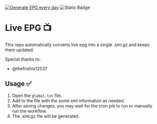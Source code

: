 [![Generate EPG every day](https://github.com/didikc/EPG/actions/workflows/main.yml/badge.svg)](https://github.com/didikc/EPG/actions/workflows/main.yml)
![Static Badge](https://img.shields.io/badge/Live-EPG-blue?labelColor=black)

# Live EPG 📺
This repo automatically converts live epg into a single .xml.gz and keeps them updated. 

Special thanks to:
- @thefirefox12537

## Usage ✅
1. Open the `global.txt` file.
2. Add to the file with the some xml information as needed.
3. After saving changes, you may wait for the cron job to run or manually run the workflow.
4. The .xml.gz file will be generated.
